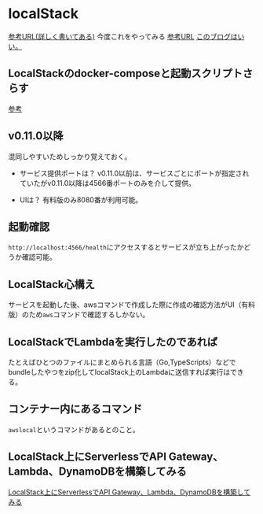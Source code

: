 # localStack
[参考URL(詳しく書いてある)](https://qiita.com/yasomaru/items/fa708a1f21a79e637868)
今度これをやってみる
[参考URL](https://pecorino.tokyo/2020/10/10/localstack/)
[このブログはいい。](https://tech.unifa-e.com/entry/2020/12/16/080000)

## LocalStackのdocker-composeと起動スクリプトさらす
[参考](https://www.tomray.dev/nestjs-docker-compose-postgres#apple-m1-chip-configs)

## v0.11.0以降

混同しやすいためしっかり覚えておく。

- サービス提供ポートは？
v0.11.0以前は、サービスごとにポートが指定されていたがv0.11.0以降は4566番ポートのみを介して提供。

- UIは？
有料版のみ8080番が利用可能。

## 起動確認

`http://localhost:4566/health`にアクセスするとサービスが立ち上がったかどうか確認可能。

## LocalStack心構え

サービスを起動した後、awsコマンドで作成した際に作成の確認方法がUI（有料版）のため`aws`コマンドで確認するしかない。

## LocalStackでLambdaを実行したのであれば

たとえばひとつのファイルにまとめられる言語（Go,TypeScripts）などでbundleしたやつをzip化してlocalStack上のLambdaに送信すれば実行はできる。

## コンテナー内にあるコマンド

`awslocal`というコマンドがあるとのこと。

## LocalStack上にServerlessでAPI Gateway、Lambda、DynamoDBを構築してみる

[LocalStack上にServerlessでAPI Gateway、Lambda、DynamoDBを構築してみる](https://zenn.dev/s_ryuuki/articles/5bbbeea5a88c0c)